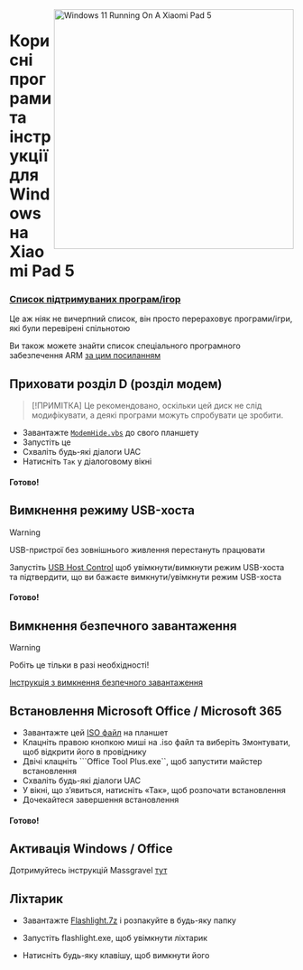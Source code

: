 <img align="right" src="https://raw.githubusercontent.com/erdilS/Port-Windows-11-Xiaomi-Pad-5/main/nabu.png" width="425" alt="Windows 11 Running On A Xiaomi Pad 5">

# Корисні програми та інструкції для Windows на Xiaomi Pad 5

### [Список підтримуваних програм/ігор](https://docs.google.com/spreadsheets/d/1XYuoySgYQE0HL573sA-0RGMX7I4lt5rWJuQ8Z8yRJNY/edit?usp=drivesdk)
Це аж ніяк не вичерпний список, він просто перераховує програми/ігри, які були перевірені спільнотою

Ви також можете знайти список спеціального програмного забезпечення ARM [за цим посиланням](https://armrepo.ver.lt/)

## Приховати розділ D (розділ модем)
> [!ПРИМІТКА]
> Це рекомендовано, оскільки цей диск не слід модифікувати, а деякі програми можуть спробувати це зробити.

- Завантажте [`ModemHide.vbs`](https://github.com/Misha803/My-Scripts/releases/tag/ModemHide) до свого планшету
- Запустіть це
- Схваліть будь-які діалоги UAC 
- Натисніть `Так` у діалоговому вікні

#### Готово!

## Вимкнення режиму USB-хоста
> [!Warning]
> USB-пристрої без зовнішнього живлення перестануть працювати

Запустіть [USB Host Control](https://github.com/Misha803/My-Scripts/releases/tag/USB-Host-Mode-Control) щоб увімкнути/вимкнути режим USB-хоста та підтвердити, що ви бажаєте вимкнути/увімкнути режим USB-хоста

#### Готово!

## Вимкнення безпечного завантаження 
> [!Warning]
> Робіть це тільки в разі необхідності!

[Інструкція з вимкнення безпечного завантаження](/guide/Ukrainian/disable-secureboot-uk.md)

## Встановлення Microsoft Office / Microsoft 365
- Завантажте цей [ISO файл](https://drive.google.com/file/d/10FTyC0XBccj0BkxdIa_W_haixQz-d3to/view?usp=drivesdk) на планшет
- Клацніть правою кнопкою миші на .iso файл та виберіть Змонтувати, щоб відкрити його в провіднику
- Двічі клацніть ```Office Tool Plus.exe``, щоб запустити майстер встановлення
- Схваліть будь-які діалоги UAC
- У вікні, що з’явиться, натисніть «Так», щоб розпочати встановлення
- Дочекайтеся завершення встановлення
  
#### Готово!

## Активація Windows / Office
Дотримуйтесь інструкцій Massgravel [тут](https://github.com/massgravel/Microsoft-Activation-Scripts)

## Ліхтарик

- Завантажте [Flashlight.7z](https://github.com/erdilS/Port-Windows-11-Xiaomi-Pad-5/releases/download/1.0/flashlight_fix.7z) і розпакуйте в будь-яку папку

- Запустіть flashlight.exe, щоб увімкнути ліхтарик

- Натисніть будь-яку клавішу, щоб вимкнути його

